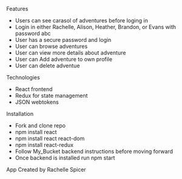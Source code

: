 Features

* Users can see carasol of adventures before loging in
* Login in either Rachelle, Alison, Heather, Brandon, or Evans with password abc
* User has a secure password and login
* User can browse adventures
* User can view more details about adventure
* User can Add adventure to own profile
* User can delete adventue


Technologies

* React frontend
* Redux for state management
* JSON webtokens


Installation

* Fork and clone repo
* npm install react
* npm install react react-dom
* npm install react-redux
* Follow My_Bucket backend instructions before moving forward
* Once backend is installed run npm start

App Created by Rachelle Spicer